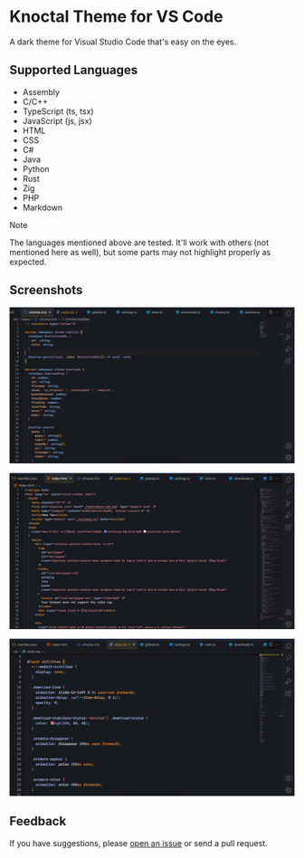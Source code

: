 # Knoctal Theme for VS Code

A dark theme for Visual Studio Code that's easy on the eyes.

## Supported Languages

- Assembly
- C/C++
- TypeScript (ts, tsx)
- JavaScript (js, jsx)
- HTML
- CSS
- C#
- Java
- Python
- Rust
- Zig
- PHP
- Markdown

> [!NOTE]
> The languages mentioned above are tested. It'll work with others (not mentioned here as well), but some parts may not highlight properly as expected.

## Screenshots

![TypeScript Syntax Highlighting](/images/ss/ts.png)

![HTML Syntax Highlighting](/images/ss/html.png)

![CSS Syntax Highlighting](/images/ss/css.png)

## Feedback

If you have suggestions, please [open an issue](https://github.com/najmiter/knoctal-theme/issues) or send a pull request.
